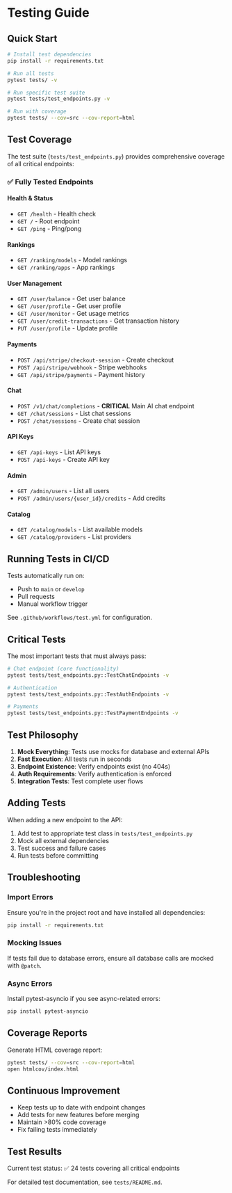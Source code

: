# Testing Guide

## Quick Start

```bash
# Install test dependencies
pip install -r requirements.txt

# Run all tests
pytest tests/ -v

# Run specific test suite
pytest tests/test_endpoints.py -v

# Run with coverage
pytest tests/ --cov=src --cov-report=html
```

## Test Coverage

The test suite (`tests/test_endpoints.py`) provides comprehensive coverage of all critical endpoints:

### ✅ Fully Tested Endpoints

#### Health & Status
- `GET /health` - Health check
- `GET /` - Root endpoint
- `GET /ping` - Ping/pong

#### Rankings
- `GET /ranking/models` - Model rankings
- `GET /ranking/apps` - App rankings

#### User Management
- `GET /user/balance` - Get user balance
- `GET /user/profile` - Get user profile
- `GET /user/monitor` - Get usage metrics
- `GET /user/credit-transactions` - Get transaction history
- `PUT /user/profile` - Update profile

#### Payments
- `POST /api/stripe/checkout-session` - Create checkout
- `POST /api/stripe/webhook` - Stripe webhooks
- `GET /api/stripe/payments` - Payment history

#### Chat
- `POST /v1/chat/completions` - **CRITICAL** Main AI chat endpoint
- `GET /chat/sessions` - List chat sessions
- `POST /chat/sessions` - Create chat session

#### API Keys
- `GET /api-keys` - List API keys
- `POST /api-keys` - Create API key

#### Admin
- `GET /admin/users` - List all users
- `POST /admin/users/{user_id}/credits` - Add credits

#### Catalog
- `GET /catalog/models` - List available models
- `GET /catalog/providers` - List providers

## Running Tests in CI/CD

Tests automatically run on:
- Push to `main` or `develop`
- Pull requests
- Manual workflow trigger

See `.github/workflows/test.yml` for configuration.

## Critical Tests

The most important tests that must always pass:

```bash
# Chat endpoint (core functionality)
pytest tests/test_endpoints.py::TestChatEndpoints -v

# Authentication
pytest tests/test_endpoints.py::TestAuthEndpoints -v

# Payments
pytest tests/test_endpoints.py::TestPaymentEndpoints -v
```

## Test Philosophy

1. **Mock Everything**: Tests use mocks for database and external APIs
2. **Fast Execution**: All tests run in seconds
3. **Endpoint Existence**: Verify endpoints exist (no 404s)
4. **Auth Requirements**: Verify authentication is enforced
5. **Integration Tests**: Test complete user flows

## Adding Tests

When adding a new endpoint to the API:

1. Add test to appropriate test class in `tests/test_endpoints.py`
2. Mock all external dependencies
3. Test success and failure cases
4. Run tests before committing

## Troubleshooting

### Import Errors
Ensure you're in the project root and have installed all dependencies:
```bash
pip install -r requirements.txt
```

### Mocking Issues
If tests fail due to database errors, ensure all database calls are mocked with `@patch`.

### Async Errors
Install pytest-asyncio if you see async-related errors:
```bash
pip install pytest-asyncio
```

## Coverage Reports

Generate HTML coverage report:
```bash
pytest tests/ --cov=src --cov-report=html
open htmlcov/index.html
```

## Continuous Improvement

- Keep tests up to date with endpoint changes
- Add tests for new features before merging
- Maintain >80% code coverage
- Fix failing tests immediately

## Test Results

Current test status: ✅ 24 tests covering all critical endpoints

For detailed test documentation, see `tests/README.md`.
